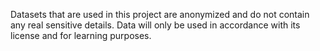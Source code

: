 Datasets that are used in this project are anonymized and do not contain any real sensitive details. Data will only be used in accordance with its license and for learning purposes.
